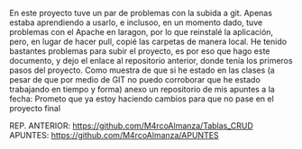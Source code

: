En este proyecto tuve un par de problemas con la subida a git. Apenas estaba aprendiendo a usarlo, e inclusoo, en un momento dado, tuve problemas con el Apache en laragon, por lo que reinstalé la aplicación, pero, en lugar de hacer pull, copié las carpetas de manera local. He tenido bastantes problemas para subir el proyecto, es por eso que hago este documento, y dejo el enlace al repositorio anterior, donde tenía los primeros pasos del proyecto. Como muestra de que si he estado en las clases (a pesar de que por medio de GIT no puedo corroborar que he estado trabajando en tiempo y forma) anexo un repositorio de mis apuntes a la fecha:
Prometo que ya estoy haciendo cambios para que no pase en el proyecto final

REP. ANTERIOR: https://github.com/M4rcoAlmanza/Tablas_CRUD
APUNTES: https://github.com/M4rcoAlmanza/APUNTES
